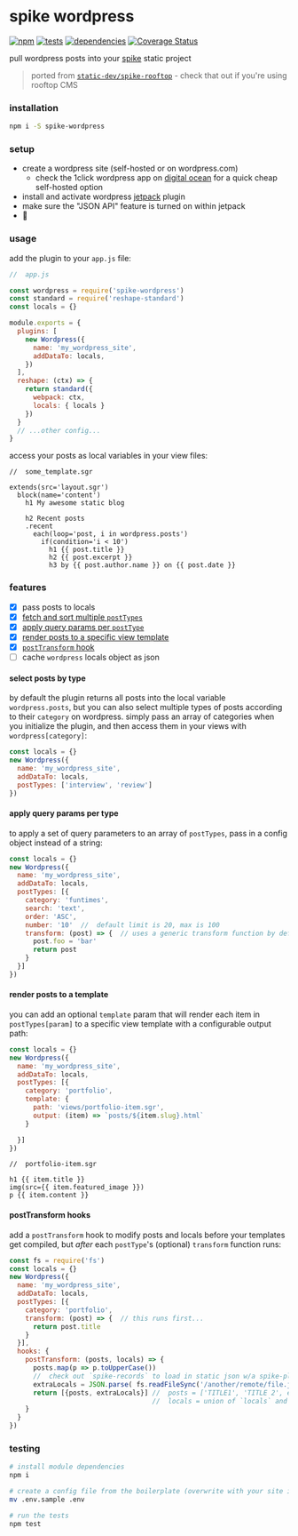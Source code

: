 spike wordpress
================

[![npm](https://img.shields.io/npm/v/spike-wordpress.svg?style=flat)](https://www.npmjs.com/package/spike-wordpress) [![tests](https://img.shields.io/travis/wkentdag/spike-wordpress/master.svg?style=flat)](https://travis-ci.org/wkentdag/spike-wordpress) [![dependencies](https://david-dm.org/wkentdag/pow.svg)](https://david-dm.org/wkentdag/pow) [![Coverage Status](https://img.shields.io/coveralls/wkentdag/spike-wordpress.svg?style=flat)](https://coveralls.io/r/wkentdag/spike-wordpress?branch=master)

pull wordpress posts into your [spike](https://www.spike.cf/) static project

> ported from [`static-dev/spike-rooftop`](https://github.com/static-dev/spike-rooftop) - check that out if you're using rooftop CMS

### installation
```sh
npm i -S spike-wordpress
```

### setup

- create a wordpress site (self-hosted or on wordpress.com)
  - check the 1click wordpress app on [digital ocean](https://m.do.co/c/6e3837272e2f) for a quick cheap self-hosted option
- install and activate wordpress [jetpack](https://wordpress.org/plugins/jetpack/) plugin
- make sure the "JSON API" feature is turned on within jetpack
- :beers:

### usage
add the plugin to your `app.js` file:

```js
//  app.js

const wordpress = require('spike-wordpress')
const standard = require('reshape-standard')
const locals = {}

module.exports = {
  plugins: [
    new Wordpress({
      name: 'my_wordpress_site',
      addDataTo: locals,
    })
  ],
  reshape: (ctx) => {
    return standard({
      webpack: ctx,
      locals: { locals }
    })
  }
  // ...other config...
}
```

access your posts as local variables in your view files:

```jade
//  some_template.sgr

extends(src='layout.sgr')
  block(name='content')
    h1 My awesome static blog

    h2 Recent posts
    .recent
      each(loop='post, i in wordpress.posts')
        if(condition='i < 10')
          h1 {{ post.title }}
          h2 {{ post.excerpt }}
          h3 by {{ post.author.name }} on {{ post.date }}
```

### features


- [x] pass posts to locals
- [x] [fetch and sort multiple `postTypes`](#select-posts-by-type)
- [x] [apply query params per `postType`](#apply-query-params-per-postType)
- [x] [render posts to a specific view template](#render-posts-to-a-template)
- [x] [`postTransform` hook](#posttransform-hooks)
- [ ] cache `wordpress` locals object as json

#### select posts by type

by default the plugin returns all posts into the local variable `wordpress.posts`,
but you can also select multiple types of posts according to their `category` on wordpress.
simply pass an array of categories when you initialize the plugin, and then
access them in your views with `wordpress[category]`:

```js
const locals = {}
new Wordpress({
  name: 'my_wordpress_site',
  addDataTo: locals,
  postTypes: ['interview', 'review']
})

```

#### apply query params per type

to apply a set of query parameters to an array of `postTypes`, pass in a config object instead of a string:

```js
const locals = {}
new Wordpress({
  name: 'my_wordpress_site',
  addDataTo: locals,
  postTypes: [{
    category: 'funtimes',
    search: 'text',
    order: 'ASC',
    number: '10'  //  default limit is 20, max is 100
    transform: (post) => {  // uses a generic transform function by default. also pass `false` to get the raw result
      post.foo = 'bar'
      return post
    }
  }]
})

```

#### render posts to a template

you can add an optional `template` param that will render each item in `postTypes[param]`
to a specific view template with a configurable output path:

```js
const locals = {}
new Wordpress({
  name: 'my_wordpress_site',
  addDataTo: locals,
  postTypes: [{
    category: 'portfolio',
    template: {
      path: 'views/portfolio-item.sgr',
      output: (item) => `posts/${item.slug}.html`
    }

  }]
})
```

```jade
//  portfolio-item.sgr

h1 {{ item.title }}
img(src={{ item.featured_image }})
p {{ item.content }}
```

#### postTransform hooks

add a `postTransform` hook to modify posts and locals before
your templates get compiled, but *after* each `postType`'s (optional) `transform` function runs:

```js
const fs = require('fs')
const locals = {}
new Wordpress({
  name: 'my_wordpress_site',
  addDataTo: locals,
  postTypes: [{
    category: 'portfolio',
    transform: (post) => {  // this runs first...
      return post.title
    }
  }],
  hooks: {
    postTransform: (posts, locals) => {
      posts.map(p => p.toUpperCase())
      //  check out `spike-records` to load in static json w/a spike-plugin
      extraLocals = JSON.parse( fs.readFileSync('/another/remote/file.json') )
      return [{posts, extraLocals}] //  posts = ['TITLE1', 'TITLE 2', etc]
                                    //  locals = union of `locals` and `extraLocals`
    }
  }
})
```

### testing

```sh
# install module dependencies
npm i

# create a config file from the boilerplate (overwrite with your site info)
mv .env.sample .env

# run the tests
npm test
```
